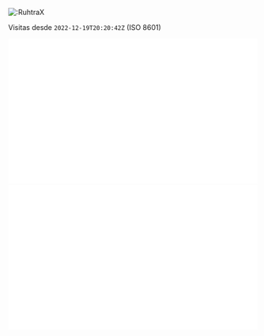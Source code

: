 ![:RuhtraX](https://count.getloli.com/get/@:RuhtraX)

Visitas desde `2022-12-19T20:20:42Z` (ISO 8601)

![](https://github.com/RuhtraX/github-stats/blob/master/generated/overview.svg)
![](https://github.com/RuhtraX/github-stats/blob/master/generated/languages.svg)
<!--
**RuhtraX/RuhtraX** is a ✨ _special_ ✨ repository because its `README.md` (this file) appears on your GitHub profile.

Here are some ideas to get you started:

- 🔭 I’m currently working on ...
- 🌱 I’m currently learning ...
- 👯 I’m looking to collaborate on ...
- 🤔 I’m looking for help with ...
- 💬 Ask me about ...
- 📫 How to reach me: ...
- 😄 Pronouns: ...
- ⚡ Fun fact: ...
-->
